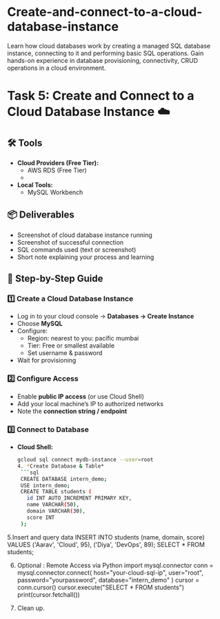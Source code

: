 # Create-and-connect-to-a-cloud-database-instance
Learn how cloud databases work by creating a managed SQL database instance, connecting to it and performing basic SQL operations. Gain hands-on experience in database provisioning, connectivity, CRUD operations in a cloud environment.

# Task 5: Create and Connect to a Cloud Database Instance ☁️

## 🛠 Tools
- **Cloud Providers (Free Tier):**  
  - AWS RDS (Free Tier)
  - 
- **Local Tools:**  
  - MySQL Workbench  

## 📦 Deliverables
- Screenshot of cloud database instance running  
- Screenshot of successful connection  
- SQL commands used (text or screenshot)  
- Short note explaining your process and learning  

## 🧭 Step-by-Step Guide

### 1️⃣ Create a Cloud Database Instance
- Log in to your cloud console → **Databases → Create Instance**  
- Choose **MySQL**
- Configure:
  - Region: nearest to you: pacific mumbai
  - Tier: Free or smallest available  
  - Set username & password  
- Wait for provisioning  

### 2️⃣ Configure Access
- Enable **public IP access** (or use Cloud Shell)  
- Add your local machine’s IP to authorized networks  
- Note the **connection string / endpoint**  

### 3️⃣ Connect to Database
- **Cloud Shell:**  
  ```bash
  gcloud sql connect mydb-instance --user=root
  4. *Create Database & Table*  
   ```sql
   CREATE DATABASE intern_demo;
   USE intern_demo;
   CREATE TABLE students (
     id INT AUTO_INCREMENT PRIMARY KEY,
     name VARCHAR(50),
     domain VARCHAR(30),
     score INT
   );

5.Insert and query data
INSERT INTO students (name, domain, score)
VALUES ('Aarav', 'Cloud', 95), ('Diya', 'DevOps', 89);
SELECT * FROM students;

6. Optional : Remote Access via Python
   import mysql.connector
conn = mysql.connector.connect(
    host="your-cloud-sql-ip",
    user="root",
    password="yourpassword",
    database="intern_demo"
)
cursor = conn.cursor()
cursor.execute("SELECT * FROM students")
print(cursor.fetchall())

7. Clean up.
  
